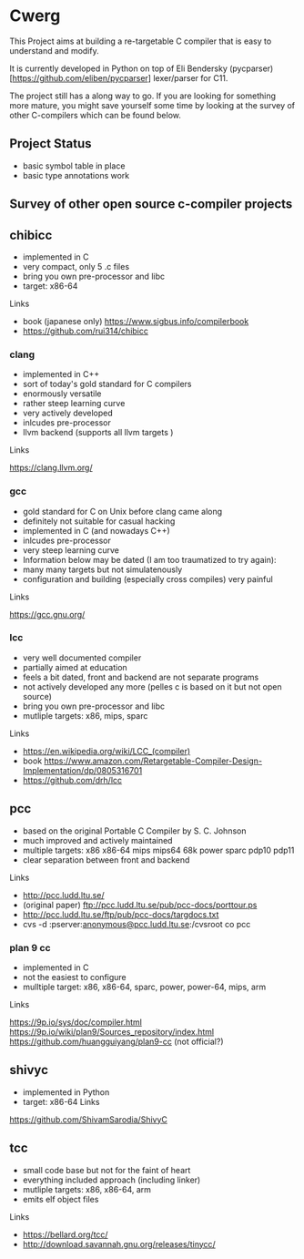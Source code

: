 # Cwerg

This Project aims at building a re-targetable C compiler that is easy
to understand and modify.

It is currently developed in Python on top of Eli Bendersky 
(pycparser)[https://github.com/eliben/pycparser] lexer/parser for C11.

The project still has a along way to go. If you are looking for something more
mature, you might save yourself some time by looking at the survey of other C-compilers which 
can be found below.

## Project Status

* basic symbol table in place
* basic type annotations work

## Survey of other open source c-compiler projects

## chibicc

* implemented in C
* very compact, only 5 .c files
* bring you own pre-processor and libc
* target: x86-64


Links

* book (japanese only) https://www.sigbus.info/compilerbook
* https://github.com/rui314/chibicc

### clang

* implemented in C++
* sort of today's gold standard for C compilers
* enormously versatile
* rather steep learning curve
* very actively developed
* inlcudes pre-processor 
* llvm backend (supports all llvm targets )

Links

https://clang.llvm.org/


### gcc

* gold standard for C on Unix before clang came along
* definitely not suitable for casual hacking
* implemented in C (and nowadays C++)
* inlcudes pre-processor 
* very steep learning curve
* Information below may be dated (I am too traumatized to try again):
* many many targets but not simulatenously 
* configuration and building (especially cross compiles) very painful 


Links

https://gcc.gnu.org/

### lcc

* very well documented compiler 
* partially aimed at education
* feels a bit dated, front and backend are not separate programs
* not actively developed any more (pelles c is based on it but not open source)
* bring you own pre-processor and libc
* mutliple targets: x86, mips, sparc

Links

* https://en.wikipedia.org/wiki/LCC_(compiler)
* book https://www.amazon.com/Retargetable-Compiler-Design-Implementation/dp/0805316701
* https://github.com/drh/lcc

## pcc

* based on the original Portable C Compiler by S. C. Johnson 
* much improved and actively maintained
* multiple targets: x86 x86-64 mips mips64 68k power sparc pdp10 pdp11
* clear separation between front and backend 

Links

* http://pcc.ludd.ltu.se/
* (original paper) ftp://pcc.ludd.ltu.se/pub/pcc-docs/porttour.ps
* http://pcc.ludd.ltu.se/ftp/pub/pcc-docs/targdocs.txt
* cvs -d :pserver:anonymous@pcc.ludd.ltu.se:/cvsroot co pcc

### plan 9 cc

* implemented in C 
* not the easiest to configure
* mulltiple target: x86, x86-64, sparc, power, power-64, mips, arm


Links

https://9p.io/sys/doc/compiler.html
https://9p.io/wiki/plan9/Sources_repository/index.html
https://github.com/huangguiyang/plan9-cc (not official?)

## shivyc

* implemented in Python
* target: x86-64
Links

https://github.com/ShivamSarodia/ShivyC

## tcc

* small code base  but not for the faint of heart
* everything included approach (including linker)
* mutliple targets: x86, x86-64, arm 
* emits elf object files

Links

* https://bellard.org/tcc/
* http://download.savannah.gnu.org/releases/tinycc/







